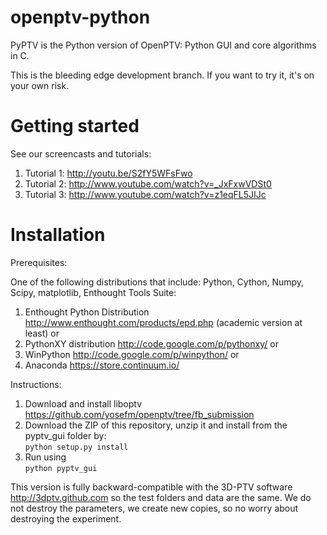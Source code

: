 openptv-python
==============

PyPTV is the Python version of OpenPTV: Python GUI and core algorithms in C. 


This is the bleeding edge development branch. If you want to try it, it's on your own risk. 


Getting started
===============
See our screencasts and tutorials:


1.  Tutorial 1: http://youtu.be/S2fY5WFsFwo
2.  Tutorial 2: http://www.youtube.com/watch?v=_JxFxwVDSt0
3.  Tutorial 3: http://www.youtube.com/watch?v=z1eqFL5JIJc



Installation
============

Prerequisites:

One of the following distributions that include: Python, Cython, Numpy, Scipy, matplotlib, Enthought Tools Suite:

1. Enthought Python Distribution http://www.enthought.com/products/epd.php (academic version at least) or
2. PythonXY distribution http://code.google.com/p/pythonxy/ or
3. WinPython http://code.google.com/p/winpython/ or
4. Anaconda https://store.continuum.io/


Instructions:

1. Download and install liboptv <https://github.com/yosefm/openptv/tree/fb_submission>
2. Download the ZIP of this repository, unzip it and install from the pyptv_gui folder by:  
    `python setup.py install`
3. Run using   
    `python pyptv_gui `

This version is fully backward-compatible with the 3D-PTV software http://3dptv.github.com so the test folders and data 
are the same. We do not destroy the parameters, we create new copies, so no worry about destroying the experiment.








